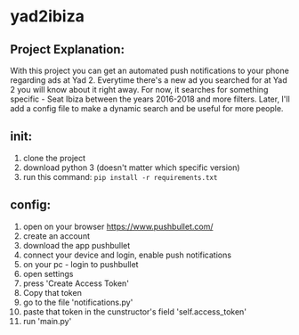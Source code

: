 # yad2ibiza

## Project Explanation:
With this project you can get an automated push notifications to your phone regarding ads at Yad 2.
Everytime there's a new ad you searched for at Yad 2 you will know about it right away.
For now, it searches for something specific - Seat Ibiza between the years 2016-2018 and more filters.
Later, I'll add a config file to make a dynamic search and be useful for more people.

## init:
1. clone the project
2. download python 3 (doesn't matter which specific version)
3. run this command: `pip install -r requirements.txt`

## config:
1. open on your browser https://www.pushbullet.com/
2. create an account
3. download the app pushbullet
4. connect your device and login, enable push notifications
5. on your pc - login to pushbullet
6. open settings
7. press 'Create Access Token'
8. Copy that token
9. go to the file 'notifications.py'
10. paste that token in the cunstructor's field 'self.access_token'
11. run 'main.py'
